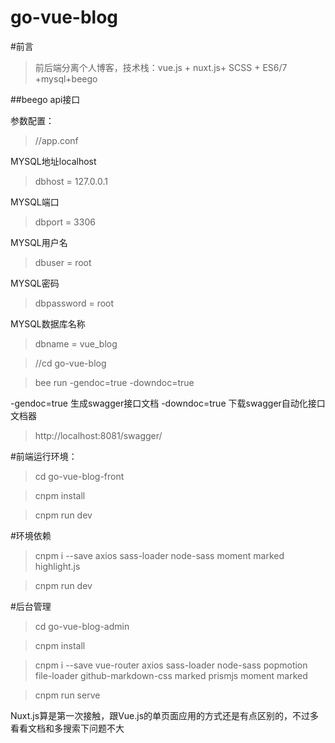 # go-vue-blog

#前言
>前后端分离个人博客，技术栈：vue.js + nuxt.js+ SCSS + ES6/7 +mysql+beego

##beego api接口

参数配置：
>//app.conf

MYSQL地址localhost

>dbhost = 127.0.0.1

MYSQL端口

>dbport = 3306

MYSQL用户名

>dbuser = root

MYSQL密码

>dbpassword = root

MYSQL数据库名称

>dbname = vue_blog


>//cd go-vue-blog

>bee run -gendoc=true -downdoc=true

-gendoc=true  生成swagger接口文档
-downdoc=true  下载swagger自动化接口文档器

>http://localhost:8081/swagger/


#前端运行环境：

>cd go-vue-blog-front

>cnpm install 

>cnpm run dev

#环境依赖

>cnpm i --save axios sass-loader node-sass moment marked highlight.js

>cnpm run dev

#后台管理

>cd go-vue-blog-admin

>cnpm install

>cnpm i --save vue-router axios sass-loader node-sass  popmotion file-loader github-markdown-css marked prismjs moment marked

>cnpm run serve

Nuxt.js算是第一次接触，跟Vue.js的单页面应用的方式还是有点区别的，不过多看看文档和多搜索下问题不大


